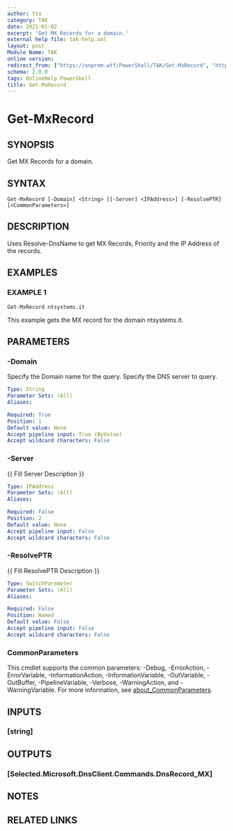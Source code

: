 ```yaml
---
author: tto
category: TAK
date: 2021-01-02
excerpt: 'Get MX Records for a domain.'
external help file: tak-help.xml
layout: post
Module Name: TAK
online version:
redirect_from: ["https://onprem.wtf/PowerShell/TAK/Get-MxRecord", "https://onprem.wtf/PowerShell/TAK/get-mxrecord", "https://onprem.wtf/PowerShell/get-mxrecord"]
schema: 2.0.0
tags: OnlineHelp PowerShell
title: Get-MxRecord
---
```


# Get-MxRecord

## SYNOPSIS
Get MX Records for a domain.

## SYNTAX

```
Get-MxRecord [-Domain] <String> [[-Server] <IPAddress>] [-ResolvePTR] [<CommonParameters>]
```

## DESCRIPTION
Uses Resolve-DnsName to get MX Records, Priority and the IP Address of the records.

## EXAMPLES

### EXAMPLE 1
```
Get-MxRecord ntsystems.it
```

This example gets the MX record for the domain ntsystems.it.

## PARAMETERS

### -Domain
Specify the Domain name for the query.
Specify the DNS server to query.

```yaml
Type: String
Parameter Sets: (All)
Aliases:

Required: True
Position: 1
Default value: None
Accept pipeline input: True (ByValue)
Accept wildcard characters: False
```

### -Server
{{ Fill Server Description }}

```yaml
Type: IPAddress
Parameter Sets: (All)
Aliases:

Required: False
Position: 2
Default value: None
Accept pipeline input: False
Accept wildcard characters: False
```

### -ResolvePTR
{{ Fill ResolvePTR Description }}

```yaml
Type: SwitchParameter
Parameter Sets: (All)
Aliases:

Required: False
Position: Named
Default value: False
Accept pipeline input: False
Accept wildcard characters: False
```

### CommonParameters
This cmdlet supports the common parameters: -Debug, -ErrorAction, -ErrorVariable, -InformationAction, -InformationVariable, -OutVariable, -OutBuffer, -PipelineVariable, -Verbose, -WarningAction, and -WarningVariable. For more information, see [about_CommonParameters](http://go.microsoft.com/fwlink/?LinkID=113216).

## INPUTS

### [string]
## OUTPUTS

### [Selected.Microsoft.DnsClient.Commands.DnsRecord_MX]
## NOTES

## RELATED LINKS
